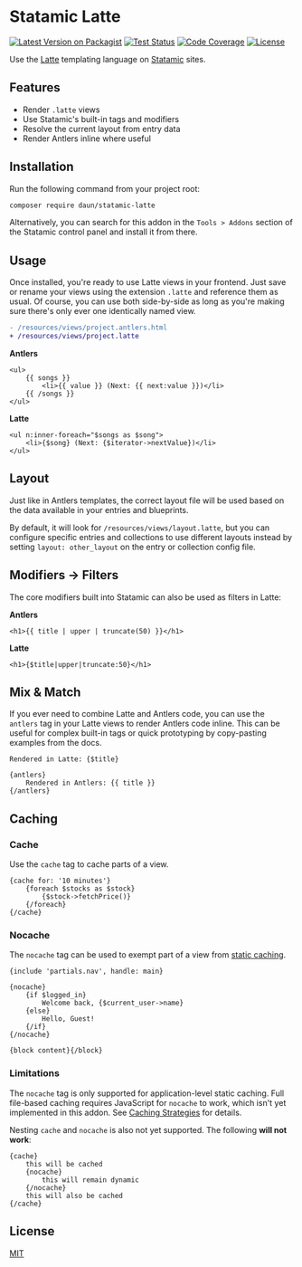 # Statamic Latte

[![Latest Version on Packagist](https://img.shields.io/packagist/v/daun/statamic-latte.svg)](https://packagist.org/packages/daun/statamic-latte)
[![Test Status](https://img.shields.io/github/actions/workflow/status/daun/statamic-latte/ci.yml?label=tests)](https://github.com/daun/statamic-latte/actions/workflows/ci.yml)
[![Code Coverage](https://img.shields.io/codecov/c/github/daun/statamic-latte)](https://app.codecov.io/gh/daun/statamic-latte)
[![License](https://img.shields.io/github/license/daun/statamic-latte.svg)](https://github.com/daun/statamic-latte/blob/master/LICENSE)

Use the [Latte](https://latte.nette.org/en/) templating language on [Statamic](https://statamic.com/) sites.

## Features

- Render `.latte` views
- Use Statamic's built-in tags and modifiers
- Resolve the current layout from entry data
- Render Antlers inline where useful

## Installation

Run the following command from your project root:

```sh
composer require daun/statamic-latte
```

Alternatively, you can search for this addon in the `Tools > Addons` section of
the Statamic control panel and install it from there.

## Usage

Once installed, you're ready to use Latte views in your frontend. Just save or rename your views
using the extension `.latte` and reference them as usual. Of course, you can use both side-by-side
as long as you're making sure there's only ever one identically named view.

```diff
- /resources/views/project.antlers.html
+ /resources/views/project.latte
```

**Antlers**

```antlers
<ul>
    {{ songs }}
        <li>{{ value }} (Next: {{ next:value }})</li>
    {{ /songs }}
</ul>
```

**Latte**

```latte
<ul n:inner-foreach="$songs as $song">
    <li>{$song} (Next: {$iterator->nextValue})</li>
</ul>
```

## Layout

Just like in Antlers templates, the correct layout file will be used based on the data available in
your entries and blueprints.

By default, it will look for `/resources/views/layout.latte`, but you can configure specific entries
and collections to use different layouts instead by setting `layout: other_layout` on the entry or
collection config file.

## Modifiers → Filters

The core modifiers built into Statamic can also be used as filters in Latte:

**Antlers**

```antlers
<h1>{{ title | upper | truncate(50) }}</h1>
```

**Latte**

```latte
<h1>{$title|upper|truncate:50}</h1>
```

## Mix & Match

If you ever need to combine Latte and Antlers code, you can use the `antlers` tag in your
Latte views to render Antlers code inline. This can be useful for complex built-in tags or quick
prototyping by copy-pasting examples from the docs.

```latte
Rendered in Latte: {$title}

{antlers}
    Rendered in Antlers: {{ title }}
{/antlers}
```

## Caching

### Cache

Use the `cache` tag to cache parts of a view.

```latte
{cache for: '10 minutes'}
    {foreach $stocks as $stock}
        {$stock->fetchPrice()}
    {/foreach}
{/cache}
```

### Nocache

The `nocache` tag can be used to exempt part of a view from
[static caching](https://statamic.dev/static-caching).

```latte
{include 'partials.nav', handle: main}
 
{nocache} 
    {if $logged_in}
        Welcome back, {$current_user->name}
    {else}
        Hello, Guest!
    {/if}
{/nocache}
 
{block content}{/block}
```

### Limitations

The `nocache` tag is only supported for application-level static caching. Full file-based caching
requires JavaScript for `nocache` to work, which isn't yet implemented in this addon. See
[Caching Strategies](https://statamic.dev/static-caching#caching-strategies) for details.

Nesting `cache` and `nocache` is also not yet supported. The following **will not work**:

```latte
{cache}
    this will be cached
    {nocache}
        this will remain dynamic
    {/nocache}
    this will also be cached
{/cache}
```

## License

[MIT](https://opensource.org/licenses/MIT)
